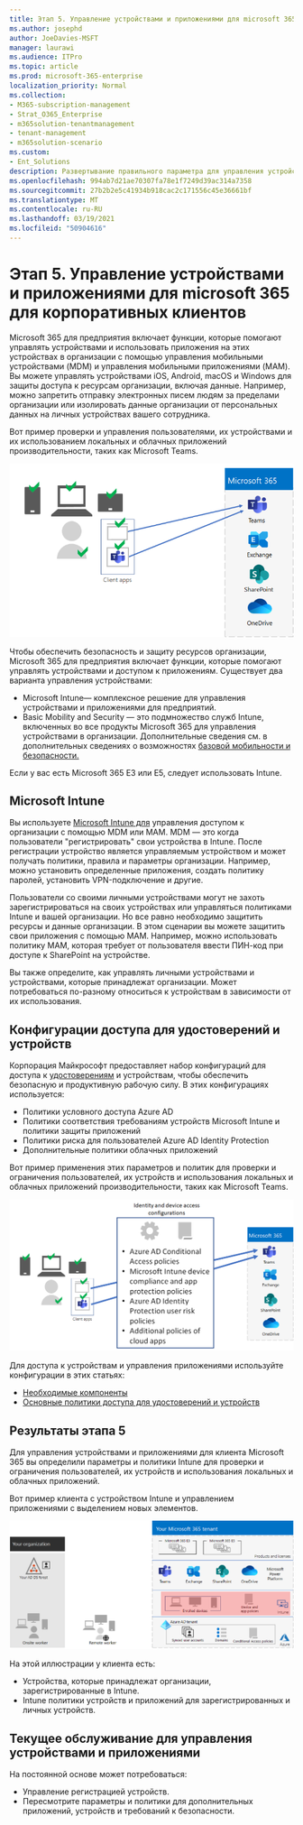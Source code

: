 ```yaml
---
title: Этап 5. Управление устройствами и приложениями для microsoft 365 для корпоративных клиентов
ms.author: josephd
author: JoeDavies-MSFT
manager: laurawi
ms.audience: ITPro
ms.topic: article
ms.prod: microsoft-365-enterprise
localization_priority: Normal
ms.collection:
- M365-subscription-management
- Strat_O365_Enterprise
- m365solution-tenantmanagement
- tenant-management
- m365solution-scenario
ms.custom:
- Ent_Solutions
description: Развертывание правильного параметра для управления устройствами и приложениями для клиентов Microsoft 365.
ms.openlocfilehash: 994ab7d21ae70307fa78e1f7249d39ac314a7358
ms.sourcegitcommit: 27b2b2e5c41934b918cac2c171556c45e36661bf
ms.translationtype: MT
ms.contentlocale: ru-RU
ms.lasthandoff: 03/19/2021
ms.locfileid: "50904616"
---
```

# <a name="step-5-device-and-app-management-for-your-microsoft-365-for-enterprise-tenants"></a>Этап 5. Управление устройствами и приложениями для microsoft 365 для корпоративных клиентов

Microsoft 365 для предприятия включает функции, которые помогают управлять устройствами и использовать приложения на этих устройствах в организации с помощью управления мобильными устройствами (MDM) и управления мобильными приложениями (MAM). Вы можете управлять устройствами iOS, Android, macOS и Windows для защиты доступа к ресурсам организации, включая данные. Например, можно запретить отправку электронных писем людям за пределами организации или изолировать данные организации от персональных данных на личных устройствах вашего сотрудника.

Вот пример проверки и управления пользователями, их устройствами и их использованием локальных и облачных приложений производительности, таких как Microsoft Teams.

![Проверка и управление пользователями, устройствами и приложениями](../media/tenant-management-overview/tenant-management-device-app-mgmt.png)

Чтобы обеспечить безопасность и защиту ресурсов организации, Microsoft 365 для предприятия включает функции, которые помогают управлять устройствами и доступом к приложениям. Существует два варианта управления устройствами:

- Microsoft Intune— комплексное решение для управления устройствами и приложениями для предприятий.
- Basic Mobility and Security — это подмножество служб Intune, включенных во все продукты Microsoft 365 для управления устройствами в организации. Дополнительные сведения см. в дополнительных сведениях о возможностях [базовой мобильности и безопасности.](../admin/basic-mobility-security/capabilities.md)

Если у вас есть Microsoft 365 E3 или E5, следует использовать Intune.

## <a name="microsoft-intune"></a>Microsoft Intune

Вы используете [Microsoft Intune для](/mem/intune/fundamentals/planning-guide) управления доступом к организации с помощью MDM или MAM. MDM — это когда пользователи "регистрировать" свои устройства в Intune. После регистрации устройство является управляемым устройством и может получать политики, правила и параметры организации. Например, можно установить определенные приложения, создать политику паролей, установить VPN-подключение и другие.

Пользователи со своими личными устройствами могут не захоть зарегистрироваться на своих устройствах или управляться политиками Intune и вашей организации. Но все равно необходимо защитить ресурсы и данные организации. В этом сценарии вы можете защитить свои приложения с помощью MAM. Например, можно использовать политику MAM, которая требует от пользователя ввести ПИН-код при доступе к SharePoint на устройстве.

Вы также определите, как управлять личными устройствами и устройствами, которые принадлежат организации. Может потребоваться по-разному относиться к устройствам в зависимости от их использования.

## <a name="identity-and-device-access-configurations"></a>Конфигурации доступа для удостоверений и устройств

Корпорация Майкрософт предоставляет набор конфигураций для доступа к [удостоверениям](../security/office-365-security/microsoft-365-policies-configurations.md) и устройствам, чтобы обеспечить безопасную и продуктивную рабочую силу. В этих конфигурациях используется:

- Политики условного доступа Azure AD
- Политики соответствия требованиям устройств Microsoft Intune и политики защиты приложений
- Политики риска для пользователей Azure AD Identity Protection
- Дополнительные политики облачных приложений

Вот пример применения этих параметров и политик для проверки и ограничения пользователей, их устройств и использования локальных и облачных приложений производительности, таких как Microsoft Teams.

![Конфигурации удостоверений и доступа к устройствам для требований и ограничений для пользователей, их устройств и их использования приложений](../media/tenant-management-overview/tenant-management-device-app-mgmt-golden-config.png)

Для доступа к устройствам и управления приложениями используйте конфигурации в этих статьях:

- [Необходимые компоненты](../security/office-365-security/identity-access-prerequisites.md)
- [Основные политики доступа для удостоверений и устройств](../security/office-365-security/identity-access-policies.md)

## <a name="results-of-step-5"></a>Результаты этапа 5

Для управления устройствами и приложениями для клиента Microsoft 365 вы определили параметры и политики Intune для проверки и ограничения пользователей, их устройств и использования локальных и облачных приложений.

Вот пример клиента с устройством Intune и управлением приложениями с выделением новых элементов.

![Пример клиента с устройством Intune и управлением приложениями](../media/tenant-management-overview/tenant-management-tenant-build-step5.png)

На этой иллюстрации у клиента есть:

- Устройства, которые принадлежат организации, зарегистрированные в Intune.
- Intune политики устройств и приложений для зарегистрированных и личных устройств.

## <a name="ongoing-maintenance-for-device-and-app-management"></a>Текущее обслуживание для управления устройствами и приложениями

На постоянной основе может потребоваться: 

- Управление регистрацией устройств.
- Пересмотрите параметры и политики для дополнительных приложений, устройств и требований к безопасности.